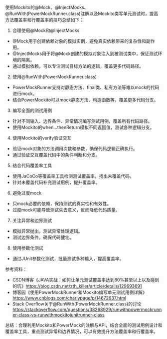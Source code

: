 使用Mockito的@Mock、@InjectMocks、@RunWith(PowerMockRunner.class)注解以及Mockito类写单元测试时，提高方法覆盖率和行覆盖率的技巧总结如下：

1. 合理使用@Mock和@InjectMocks
- @Mock用于创建依赖对象的模拟实例，避免真实依赖带来的复杂性和副作用。
- @InjectMocks用于将@Mock创建的模拟对象注入到被测试类中，保证测试环境的隔离。
- 通过模拟依赖，可以专注测试目标方法的逻辑，覆盖更多代码路径。

2. 使用@RunWith(PowerMockRunner.class)
- PowerMockRunner支持对静态方法、final类、私有方法等难以mock的代码进行mock。
- 结合PowerMockito可以mock静态方法、构造函数等，覆盖更多代码分支。

3. 编写全面的测试用例
- 针对不同输入、边界条件、异常情况编写测试用例，覆盖所有代码路径。
- 使用Mockito的when...thenReturn模拟不同返回值，测试各种逻辑分支。

4. 使用Mockito的verify验证交互
- 验证mock对象的方法调用次数和参数，确保代码逻辑正确执行。
- 通过验证交互覆盖代码中的条件判断和分支。

5. 结合代码覆盖率工具
- 使用JaCoCo等覆盖率工具检测测试覆盖率，找出未覆盖代码。
- 针对未覆盖代码补充测试用例，提升覆盖率。

6. 避免过度mock
- 只mock必要的依赖，保持测试的真实性和有效性。
- 过度mock可能导致测试失去意义，反而降低代码质量。

7. 关注异常和边界测试
- 模拟异常抛出，测试异常处理逻辑。
- 测试边界条件，确保代码健壮。

8. 使用参数化测试
- 通过JUnit参数化测试，批量测试多种输入，提高覆盖率。

参考资料：
- CSDN博客《JAVA实战：如何让单元测试覆盖率达到80%甚至以上以及碰到的坑》https://blog.csdn.net/zth_killer/article/details/129693691
- 博客园《使用PowerMockRunner和Mockito编写单元测试用例详解》https://www.cnblogs.com/charlypage/p/14672637.html
- Stack Overflow关于@RunWith(PowerMockRunner.class)的讨论 https://stackoverflow.com/questions/38268929/runwithpowermockrunner-class-vs-runwithmockitojunitrunner-class

总结：合理利用Mockito和PowerMock的注解与API，结合全面的测试用例设计和覆盖率工具，重点测试异常和边界情况，可以有效提升方法覆盖率和行覆盖率。